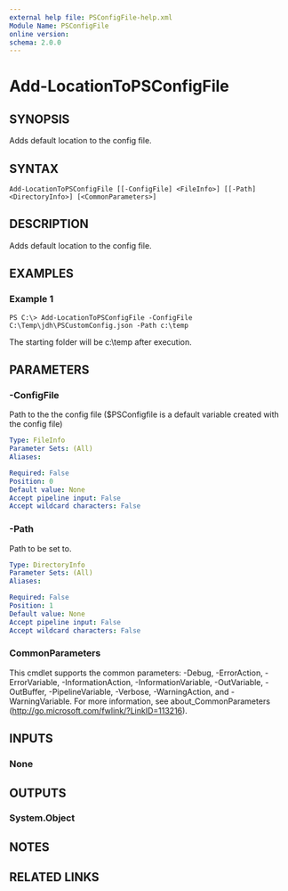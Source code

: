 ```yaml
---
external help file: PSConfigFile-help.xml
Module Name: PSConfigFile
online version:
schema: 2.0.0
---
```


# Add-LocationToPSConfigFile

## SYNOPSIS
Adds default location to the config file.

## SYNTAX

```
Add-LocationToPSConfigFile [[-ConfigFile] <FileInfo>] [[-Path] <DirectoryInfo>] [<CommonParameters>]
```

## DESCRIPTION
Adds default location to the config file.

## EXAMPLES

### Example 1
```
PS C:\> Add-LocationToPSConfigFile -ConfigFile C:\Temp\jdh\PSCustomConfig.json -Path c:\temp
```

The starting folder will be c:\temp after execution.

## PARAMETERS

### -ConfigFile
Path to the the config file ($PSConfigfile is a default variable created with the config file)

```yaml
Type: FileInfo
Parameter Sets: (All)
Aliases:

Required: False
Position: 0
Default value: None
Accept pipeline input: False
Accept wildcard characters: False
```

### -Path
Path to be set to.

```yaml
Type: DirectoryInfo
Parameter Sets: (All)
Aliases:

Required: False
Position: 1
Default value: None
Accept pipeline input: False
Accept wildcard characters: False
```

### CommonParameters
This cmdlet supports the common parameters: -Debug, -ErrorAction, -ErrorVariable, -InformationAction, -InformationVariable, -OutVariable, -OutBuffer, -PipelineVariable, -Verbose, -WarningAction, and -WarningVariable. For more information, see about_CommonParameters (http://go.microsoft.com/fwlink/?LinkID=113216).

## INPUTS

### None
## OUTPUTS

### System.Object
## NOTES

## RELATED LINKS
